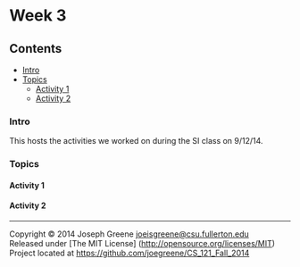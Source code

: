 # Week 3

## Contents
- [Intro](#intro)
- [Topics](#topics)
  - [Activity 1](#activity-1)
  - [Activity 2](#activity-2)
  
### Intro
This hosts the activities we worked on during the SI class on 9/12/14.

### Topics


#### Activity 1


#### Activity 2


-------------------------------------------------------------------------------

Copyright &copy; 2014 Joseph Greene <joeisgreene@csu.fullerton.edu>  
Released under [The MIT License] (http://opensource.org/licenses/MIT)  
Project located at <https://github.com/joegreene/CS_121_Fall_2014>